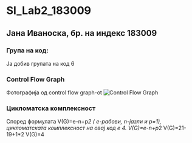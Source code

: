 # SI_Lab2_183009
## Јана Иваноска, бр. на индекс 183009
### Група на код:
Ја добив групата на код 6
### Control Flow Graph
Фотографија од control flow graph-ot
![Control Flow Graph](https://user-images.githubusercontent.com/63495041/84538035-2d942200-acf1-11ea-9153-a083bc32ffe7.jpg)
### Цикломатска комплексност
Според формулата V(G)=e-n+p*2 ( e-рабови, n-јазли и p=1), цикломатската комплексност на овај код е 4.
V(G)=e-n+p*2
V(G)=21-19+1*2
V(G)=4



  

